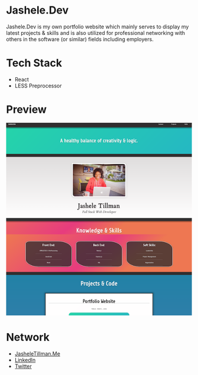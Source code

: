 # Jashele.Dev

Jashele.Dev is my own portfolio website which mainly serves to display my latest projects & skills and is also utilized for professional networking with others in the software (or similar) fields including employers.

# Tech Stack

- React
- LESS Preprocessor 


# Preview 
![alt text](src/images/portfolioversion3.png "Jashele.Dev")


# Network
- [JasheleTillman.Me](https://jasheletillman.me/ "Personal Site")
- [LinkedIn](https://www.linkedin.com/in/jashelet/ "LinkedIn")
- [Twitter](https://twitter.com/jasheloper "Twitter")

